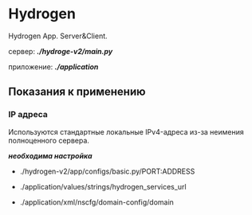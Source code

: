 # Hydrogen
Hydrogen App. Server&amp;Client.


сервер: 
***./hydroge-v2/main.py***


приложение:
***./application***


## Показания к применению

### IP адреса
Используются стандартные локальные IPv4-адреса из-за неимения полноценного сервера.

***необходима настройка***

* ./hydrogen-v2/app/configs/basic.py/PORT:ADDRESS

* ./application/values/strings/hydrogen_services_url

* ./application/xml/nscfg/domain-config/domain 